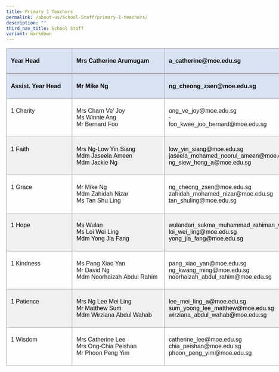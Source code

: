 ```yaml
---
title: Primary 1 Teachers
permalink: /about-us/School-Staff/primary-1-teachers/
description: ""
third_nav_title: School Staff
variant: markdown
---
```

<table style="width:676.0pt;border-collapse:collapse;mso-yfti-tbllook:1184;
 mso-padding-alt:0in 0in 0in 0in" width="901" cellpadding="0" cellspacing="0" border="0" class="MsoNormalTable"><tbody><tr style="mso-yfti-irow:0;mso-yfti-firstrow:yes;height:24.75pt"><td style="width:141.0pt;border:solid #A5A5A5 1.0pt;
  border-bottom:solid #A5A5A5 2.25pt;background:#D9E2F3;mso-background-themecolor:
  accent1;mso-background-themetint:51;padding:5.75pt 8.6pt 5.75pt 8.6pt;
  height:24.75pt" valign="top" width="188"><p class="MsoNormal"><b><span style="font-family:&quot;Arial&quot;,sans-serif;color:black;
  mso-color-alt:windowtext">Year Head</span></b><b><span style="font-family:
  &quot;Arial&quot;,sans-serif"></span></b></p></td><td style="width:186.0pt;border-top:solid #A5A5A5 1.0pt;
  border-left:none;border-bottom:solid #A5A5A5 2.25pt;border-right:solid #A5A5A5 1.0pt;
  mso-border-left-alt:solid #A5A5A5 1.0pt;background:#D9E2F3;mso-background-themecolor:
  accent1;mso-background-themetint:51;padding:5.75pt 8.6pt 5.75pt 8.6pt;
  height:24.75pt" valign="top" width="248"><p class="MsoNormal"><b><span style="font-family:&quot;Arial&quot;,sans-serif;color:black;
  mso-color-alt:windowtext">Mrs Catherine Arumugam</span></b><b><span style="font-family:&quot;Arial&quot;,sans-serif"></span></b></p></td><td style="width:349.0pt;border-top:solid #A5A5A5 1.0pt;
  border-left:none;border-bottom:solid #A5A5A5 2.25pt;border-right:solid #A5A5A5 1.0pt;
  mso-border-left-alt:solid #A5A5A5 1.0pt;background:#D9E2F3;mso-background-themecolor:
  accent1;mso-background-themetint:51;padding:5.75pt 8.6pt 5.75pt 8.6pt;
  height:24.75pt" valign="top" width="465"><p class="MsoNormal"><b><span style="font-family:&quot;Arial&quot;,sans-serif;color:black;
  mso-color-alt:windowtext">a_catherine@moe.edu.sg</span></b><b><span style="font-family:&quot;Arial&quot;,sans-serif"></span></b></p></td></tr><tr style="mso-yfti-irow:1;height:19.9pt"><td style="width:141.0pt;border:solid #A5A5A5 1.0pt;
  border-top:none;mso-border-top-alt:solid #A5A5A5 2.25pt;background:#D9E2F3;
  mso-background-themecolor:accent1;mso-background-themetint:51;padding:5.75pt 8.6pt 5.75pt 8.6pt;
  height:19.9pt" valign="top" width="188"><p class="MsoNormal"><b><span style="font-family:&quot;Arial&quot;,sans-serif;color:black;
  mso-color-alt:windowtext">Assist. Year Head</span></b><b><span style="font-family:&quot;Arial&quot;,sans-serif"></span></b></p></td><td style="width:186.0pt;border-top:none;border-left:
  none;border-bottom:solid #A5A5A5 1.0pt;border-right:solid #A5A5A5 1.0pt;
  mso-border-top-alt:solid #A5A5A5 2.25pt;mso-border-left-alt:solid #A5A5A5 1.0pt;
  background:#D9E2F3;mso-background-themecolor:accent1;mso-background-themetint:
  51;padding:5.75pt 8.6pt 5.75pt 8.6pt;height:19.9pt" valign="top" width="248"><p class="MsoNormal"><b><span style="font-family:&quot;Arial&quot;,sans-serif;color:black;
  mso-color-alt:windowtext">Mr Mike Ng</span></b><b><span style="font-family:
  &quot;Arial&quot;,sans-serif"></span></b></p></td><td style="width:349.0pt;border-top:none;border-left:
  none;border-bottom:solid #A5A5A5 1.0pt;border-right:solid #A5A5A5 1.0pt;
  mso-border-top-alt:solid #A5A5A5 2.25pt;mso-border-left-alt:solid #A5A5A5 1.0pt;
  background:#D9E2F3;mso-background-themecolor:accent1;mso-background-themetint:
  51;padding:5.75pt 8.6pt 5.75pt 8.6pt;height:19.9pt" valign="top" width="465"><p class="MsoNormal"><b><span style="font-family:&quot;Arial&quot;,sans-serif;color:black;
  mso-color-alt:windowtext">ng_cheong_zsen@moe.edu.sg</span></b><b><span style="font-family:&quot;Arial&quot;,sans-serif"></span></b></p></td></tr><tr style="mso-yfti-irow:2;height:45.9pt"><td style="width:141.0pt;border:solid #A5A5A5 1.0pt;
  border-top:none;mso-border-top-alt:solid #A5A5A5 1.0pt;padding:5.75pt 8.6pt 5.75pt 8.6pt;
  height:45.9pt" valign="top" width="188"><p class="MsoNormal"><span style="font-family:&quot;Arial&quot;,sans-serif">1 Charity</span></p></td><td style="width:186.0pt;border-top:none;border-left:
  none;border-bottom:solid #A5A5A5 1.0pt;border-right:solid #A5A5A5 1.0pt;
  mso-border-top-alt:solid #A5A5A5 1.0pt;mso-border-left-alt:solid #A5A5A5 1.0pt;
  padding:5.75pt 8.6pt 5.75pt 8.6pt;height:45.9pt" valign="top" width="248"><p class="MsoNormal"><span style="font-family:&quot;Arial&quot;,sans-serif">Mrs Charn&nbsp;Ve'&nbsp;Joy</span><span style="font-family:&quot;Arial&quot;,sans-serif;
  mso-ansi-language:EN-SG" lang="EN-SG"><br>Ms Winnie Ang<br></span><span style="font-family:&quot;Arial&quot;,sans-serif">Mr&nbsp;Bernard&nbsp;Foo</span></p></td><td style="width:349.0pt;border-top:none;border-left:
  none;border-bottom:solid #A5A5A5 1.0pt;border-right:solid #A5A5A5 1.0pt;
  mso-border-top-alt:solid #A5A5A5 1.0pt;mso-border-left-alt:solid #A5A5A5 1.0pt;
  padding:5.75pt 8.6pt 5.75pt 8.6pt;height:45.9pt" valign="top" width="465"><p class="MsoNormal"><span style="font-family:&quot;Arial&quot;,sans-serif">ong_ve_joy@moe.edu.sg<br>-<br>foo_kwee_joo_bernard@moe.edu.sg</span></p></td></tr><tr style="mso-yfti-irow:3;height:48.4pt"><td style="width:141.0pt;border:solid #A5A5A5 1.0pt;
  border-top:none;mso-border-top-alt:solid #A5A5A5 1.0pt;background:#F0F0F0;
  padding:5.75pt 8.6pt 5.75pt 8.6pt;height:48.4pt" valign="top" width="188"><p class="MsoNormal"><span style="font-family:&quot;Arial&quot;,sans-serif;color:black;
  mso-color-alt:windowtext">1 Faith</span><span style="font-family:&quot;Arial&quot;,sans-serif"></span></p></td><td style="width:186.0pt;border-top:none;border-left:
  none;border-bottom:solid #A5A5A5 1.0pt;border-right:solid #A5A5A5 1.0pt;
  mso-border-top-alt:solid #A5A5A5 1.0pt;mso-border-left-alt:solid #A5A5A5 1.0pt;
  background:#F0F0F0;padding:5.75pt 8.6pt 5.75pt 8.6pt;height:48.4pt" valign="top" width="248"><p class="MsoNormal"><span style="font-family:&quot;Arial&quot;,sans-serif;color:black;
  mso-color-alt:windowtext">Mrs Ng-Low Yin Siang&nbsp;<br>Mdm&nbsp;Jaseela&nbsp;Ameen<br>Mdm Jackie Ng</span><span style="font-family:&quot;Arial&quot;,sans-serif"></span></p></td><td style="width:349.0pt;border-top:none;border-left:
  none;border-bottom:solid #A5A5A5 1.0pt;border-right:solid #A5A5A5 1.0pt;
  mso-border-top-alt:solid #A5A5A5 1.0pt;mso-border-left-alt:solid #A5A5A5 1.0pt;
  background:#F0F0F0;padding:5.75pt 8.6pt 5.75pt 8.6pt;height:48.4pt" valign="top" width="465"><p class="MsoNormal"><span style="font-family:&quot;Arial&quot;,sans-serif;color:black;
  mso-color-alt:windowtext">low_yin_siang@moe.edu.sg<br>jaseela_mohamed_noorul_ameen@moe.edu.sg<br>ng_siew_hong_a@moe.edu.sg</span><span style="font-family:&quot;Arial&quot;,sans-serif"></span></p></td></tr><tr style="mso-yfti-irow:4;height:31.75pt"><td style="width:141.0pt;border:solid #A5A5A5 1.0pt;
  border-top:none;mso-border-top-alt:solid #A5A5A5 1.0pt;padding:5.75pt 8.6pt 5.75pt 8.6pt;
  height:31.75pt" valign="top" width="188"><p class="MsoNormal"><span style="font-family:&quot;Arial&quot;,sans-serif">1 Grace</span></p></td><td style="width:186.0pt;border-top:none;border-left:
  none;border-bottom:solid #A5A5A5 1.0pt;border-right:solid #A5A5A5 1.0pt;
  mso-border-top-alt:solid #A5A5A5 1.0pt;mso-border-left-alt:solid #A5A5A5 1.0pt;
  padding:5.75pt 8.6pt 5.75pt 8.6pt;height:31.75pt" valign="top" width="248"><p class="MsoNormal"><span style="font-family:&quot;Arial&quot;,sans-serif">Mr&nbsp;Mike Ng<br>Mdm Zahidah Nizar<br>Ms&nbsp;Tan Shu Ling</span></p></td><td style="width:349.0pt;border-top:none;border-left:
  none;border-bottom:solid #A5A5A5 1.0pt;border-right:solid #A5A5A5 1.0pt;
  mso-border-top-alt:solid #A5A5A5 1.0pt;mso-border-left-alt:solid #A5A5A5 1.0pt;
  padding:5.75pt 8.6pt 5.75pt 8.6pt;height:31.75pt" valign="top" width="465"><p class="MsoNormal"><span style="font-family:&quot;Arial&quot;,sans-serif">ng_cheong_zsen@moe.edu.sg<br>zahidah_mohamed_nizar@moe.edu.sg<br>tan_shuling@moe.edu.sg</span></p></td></tr><tr style="mso-yfti-irow:5;height:48.4pt"><td style="width:141.0pt;border:solid #A5A5A5 1.0pt;
  border-top:none;mso-border-top-alt:solid #A5A5A5 1.0pt;background:#F0F0F0;
  padding:5.75pt 8.6pt 5.75pt 8.6pt;height:48.4pt" valign="top" width="188"><p class="MsoNormal"><span style="font-family:&quot;Arial&quot;,sans-serif;color:black;
  mso-color-alt:windowtext">1 Hope</span><span style="font-family:&quot;Arial&quot;,sans-serif"></span></p></td><td style="width:186.0pt;border-top:none;border-left:
  none;border-bottom:solid #A5A5A5 1.0pt;border-right:solid #A5A5A5 1.0pt;
  mso-border-top-alt:solid #A5A5A5 1.0pt;mso-border-left-alt:solid #A5A5A5 1.0pt;
  background:#F0F0F0;padding:5.75pt 8.6pt 5.75pt 8.6pt;height:48.4pt" valign="top" width="248"><p class="MsoNormal"><span style="font-family:&quot;Arial&quot;,sans-serif;color:black;
  mso-color-alt:windowtext">Ms Wulan<br>Ms Loi&nbsp;Wei Ling<br>Mdm&nbsp;Yong Jia Fang</span><span style="font-family:&quot;Arial&quot;,sans-serif"></span></p></td><td style="width:349.0pt;border-top:none;border-left:
  none;border-bottom:solid #A5A5A5 1.0pt;border-right:solid #A5A5A5 1.0pt;
  mso-border-top-alt:solid #A5A5A5 1.0pt;mso-border-left-alt:solid #A5A5A5 1.0pt;
  background:#F0F0F0;padding:5.75pt 8.6pt 5.75pt 8.6pt;height:48.4pt" valign="top" width="465"><p class="MsoNormal"><span style="font-family:&quot;Arial&quot;,sans-serif;color:black;
  mso-color-alt:windowtext">wulandari_sukma_muhammad_rahiman_wee@moe.edu.sg<br>loi_wei_ling@moe.edu.sg<br>yong_jia_fang@moe.edu.sg</span><span style="font-family:&quot;Arial&quot;,sans-serif"></span></p></td></tr><tr style="mso-yfti-irow:6;height:48.4pt"><td style="width:141.0pt;border:solid #A5A5A5 1.0pt;
  border-top:none;mso-border-top-alt:solid #A5A5A5 1.0pt;padding:5.75pt 8.6pt 5.75pt 8.6pt;
  height:48.4pt" valign="top" width="188"><p class="MsoNormal"><span style="font-family:&quot;Arial&quot;,sans-serif">1 Kindness</span></p></td><td style="width:186.0pt;border-top:none;border-left:
  none;border-bottom:solid #A5A5A5 1.0pt;border-right:solid #A5A5A5 1.0pt;
  mso-border-top-alt:solid #A5A5A5 1.0pt;mso-border-left-alt:solid #A5A5A5 1.0pt;
  padding:5.75pt 8.6pt 5.75pt 8.6pt;height:48.4pt" valign="top" width="248"><p class="MsoNormal"><span style="font-family:&quot;Arial&quot;,sans-serif">Ms&nbsp;Pang&nbsp;Xiao Yan</span><span style="font-family:&quot;Arial&quot;,sans-serif;mso-ansi-language:
  EN-SG" lang="EN-SG"><br>Mr </span><span style="font-family:&quot;Arial&quot;,sans-serif">David Ng<br>Mdm&nbsp;Noorhaizah&nbsp;Abdul Rahim</span></p></td><td style="width:349.0pt;border-top:none;border-left:
  none;border-bottom:solid #A5A5A5 1.0pt;border-right:solid #A5A5A5 1.0pt;
  mso-border-top-alt:solid #A5A5A5 1.0pt;mso-border-left-alt:solid #A5A5A5 1.0pt;
  padding:5.75pt 8.6pt 5.75pt 8.6pt;height:48.4pt" valign="top" width="465"><p class="MsoNormal"><span style="font-family:&quot;Arial&quot;,sans-serif">pang_xiao_yan@moe.edu.sg<br>ng_kwang_ming@moe.edu.sg<br>noorhaizah_abdul_rahim@moe.edu.sg</span></p></td></tr><tr style="mso-yfti-irow:7;height:48.4pt"><td style="width:141.0pt;border:solid #A5A5A5 1.0pt;
  border-top:none;mso-border-top-alt:solid #A5A5A5 1.0pt;background:#F0F0F0;
  padding:5.75pt 8.6pt 5.75pt 8.6pt;height:48.4pt" valign="top" width="188"><p class="MsoNormal"><span style="font-family:&quot;Arial&quot;,sans-serif;color:black;
  mso-color-alt:windowtext">1 Patience</span><span style="font-family:&quot;Arial&quot;,sans-serif"></span></p></td><td style="width:186.0pt;border-top:none;border-left:
  none;border-bottom:solid #A5A5A5 1.0pt;border-right:solid #A5A5A5 1.0pt;
  mso-border-top-alt:solid #A5A5A5 1.0pt;mso-border-left-alt:solid #A5A5A5 1.0pt;
  background:#F0F0F0;padding:5.75pt 8.6pt 5.75pt 8.6pt;height:48.4pt" valign="top" width="248"><p class="MsoNormal"><span style="font-family:&quot;Arial&quot;,sans-serif;color:black;
  mso-color-alt:windowtext">Mrs Ng Lee&nbsp;Mei Ling</span><span style="font-family:&quot;Arial&quot;,sans-serif;color:black;mso-color-alt:windowtext;
  mso-ansi-language:EN-SG" lang="EN-SG"><br></span><span style="font-family:&quot;Arial&quot;,sans-serif;color:black;mso-color-alt:
  windowtext">Mr&nbsp;Matthew&nbsp;Sum<br>Mdm&nbsp;Wirziana&nbsp;Abdul Wahab</span><span style="font-family:&quot;Arial&quot;,sans-serif"></span></p></td><td style="width:349.0pt;border-top:none;border-left:
  none;border-bottom:solid #A5A5A5 1.0pt;border-right:solid #A5A5A5 1.0pt;
  mso-border-top-alt:solid #A5A5A5 1.0pt;mso-border-left-alt:solid #A5A5A5 1.0pt;
  background:#F0F0F0;padding:5.75pt 8.6pt 5.75pt 8.6pt;height:48.4pt" valign="top" width="465"><p class="MsoNormal"><span style="font-family:&quot;Arial&quot;,sans-serif;color:black;
  mso-color-alt:windowtext">lee_mei_ling_a@moe.edu.sg<br>sum_yoong_lee_matthew@moe.edu.sg<br>wirziana_abdul_wahab@moe.edu.sg</span><span style="font-family:&quot;Arial&quot;,sans-serif"></span></p></td></tr><tr style="mso-yfti-irow:8;mso-yfti-lastrow:yes;height:48.4pt"><td style="width:141.0pt;border:solid #A5A5A5 1.0pt;
  border-top:none;mso-border-top-alt:solid #A5A5A5 1.0pt;padding:5.75pt 8.6pt 5.75pt 8.6pt;
  height:48.4pt" valign="top" width="188"><p class="MsoNormal"><span style="font-family:&quot;Arial&quot;,sans-serif">1 Wisdom</span></p></td><td style="width:186.0pt;border-top:none;border-left:
  none;border-bottom:solid #A5A5A5 1.0pt;border-right:solid #A5A5A5 1.0pt;
  mso-border-top-alt:solid #A5A5A5 1.0pt;mso-border-left-alt:solid #A5A5A5 1.0pt;
  padding:5.75pt 8.6pt 5.75pt 8.6pt;height:48.4pt" valign="top" width="248"><p class="MsoNormal"><span style="font-family:&quot;Arial&quot;,sans-serif">Mrs&nbsp;Catherine Lee<br>Mrs Ong-Chia&nbsp;Peishan<br>Mr&nbsp;Phoon&nbsp;Peng Yim</span></p></td><td style="width:349.0pt;border-top:none;border-left:
  none;border-bottom:solid #A5A5A5 1.0pt;border-right:solid #A5A5A5 1.0pt;
  mso-border-top-alt:solid #A5A5A5 1.0pt;mso-border-left-alt:solid #A5A5A5 1.0pt;
  padding:5.75pt 8.6pt 5.75pt 8.6pt;height:48.4pt" valign="top" width="465"><p class="MsoNormal"><span style="font-family:&quot;Arial&quot;,sans-serif">catherine_lee@moe.edu.sg<br>chia_peishan@moe.edu.sg<br>phoon_peng_yim@moe.edu.sg</span></p></td></tr></tbody></table>